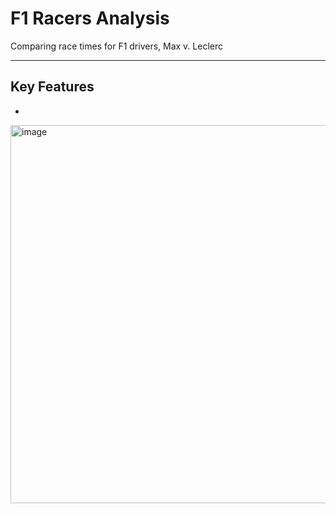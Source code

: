 # F1 Racers Analysis

Comparing race times for F1 drivers, Max v. Leclerc

---------------------------------------------------------------------------------------------------

## Key Features

- 


<img width="605" alt="image" src="https://user-images.githubusercontent.com/75464678/190014455-265f1ce8-1e96-4ee7-b4a6-3fbf2d43b5de.png">
